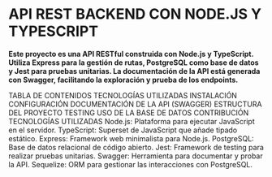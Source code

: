 # API REST BACKEND CON NODE.JS Y TYPESCRIPT
**Este proyecto es una API RESTful construida con Node.js y TypeScript. Utiliza Express para la gestión de rutas, PostgreSQL como base de datos y Jest para pruebas unitarias. La documentación de la API está generada con Swagger, facilitando la exploración y prueba de los endpoints.**

TABLA DE CONTENIDOS
TECNOLOGÍAS UTILIZADAS
INSTALACIÓN
CONFIGURACIÓN
DOCUMENTACIÓN DE LA API (SWAGGER)
ESTRUCTURA DEL PROYECTO
TESTING
USO DE LA BASE DE DATOS
CONTRIBUCIÓN
TECNOLOGÍAS UTILIZADAS
Node.js: Plataforma para ejecutar JavaScript en el servidor.
TypeScript: Superset de JavaScript que añade tipado estático.
Express: Framework web minimalista para Node.js.
PostgreSQL: Base de datos relacional de código abierto.
Jest: Framework de testing para realizar pruebas unitarias.
Swagger: Herramienta para documentar y probar la API.
Sequelize: ORM para gestionar las interacciones con PostgreSQL.
